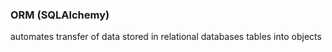 ### ORM (SQLAlchemy)
automates transfer of data stored in relational databases tables into objects 
